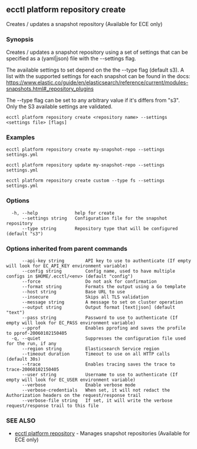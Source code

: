 ## ecctl platform repository create

Creates / updates a snapshot repository (Available for ECE only)

### Synopsis

Creates / updates a snapshot repository using a set of settings that can be
specified as a (yaml|json) file with the --settings flag.

The available settings to set depend on the the --type flag (default s3). A
list with the supported settings for each snapshot can be found in the docs:
https://www.elastic.co/guide/en/elasticsearch/reference/current/modules-snapshots.html#_repository_plugins

The --type flag can be set to any arbitrary value if it's differs from "s3".
Only the S3 available settings are validated.


```
ecctl platform repository create <repository name> --settings <settings file> [flags]
```

### Examples

```
ecctl platform repository create my-snapshot-repo --settings settings.yml

ecctl platform repository update my-snapshot-repo --settings settings.yml

ecctl platform repository create custom --type fs --settings settings.yml

```

### Options

```
  -h, --help              help for create
      --settings string   Configuration file for the snapshot repository
      --type string       Repository type that will be configured (default "s3")
```

### Options inherited from parent commands

```
      --api-key string        API key to use to authenticate (If empty will look for EC_API_KEY environment variable)
      --config string         Config name, used to have multiple configs in $HOME/.ecctl/<env> (default "config")
      --force                 Do not ask for confirmation
      --format string         Formats the output using a Go template
      --host string           Base URL to use
      --insecure              Skips all TLS validation
      --message string        A message to set on cluster operation
      --output string         Output format [text|json] (default "text")
      --pass string           Password to use to authenticate (If empty will look for EC_PASS environment variable)
      --pprof                 Enables pprofing and saves the profile to pprof-20060102150405
  -q, --quiet                 Suppresses the configuration file used for the run, if any
      --region string         Elasticsearch Service region
      --timeout duration      Timeout to use on all HTTP calls (default 30s)
      --trace                 Enables tracing saves the trace to trace-20060102150405
      --user string           Username to use to authenticate (If empty will look for EC_USER environment variable)
      --verbose               Enable verbose mode
      --verbose-credentials   When set, it will not redact the Authorization headers on the request/response trail
      --verbose-file string   If set, it will write the verbose request/response trail to this file
```

### SEE ALSO

* [ecctl platform repository](ecctl_platform_repository.md)	 - Manages snapshot repositories (Available for ECE only)

